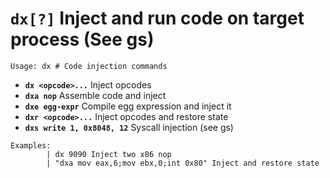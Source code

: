 <!-- TITLE: dx -->

#  **`dx[?]`** Inject and run code on target process (See gs)


```text
Usage: dx # Code injection commands
```


- **`dx <opcode>...`** Inject opcodes
- **`dxa nop`** Assemble code and inject
- **`dxe egg-expr`** Compile egg expression and inject it
- **`dxr <opcode>...`** Inject opcodes and restore state
- **`dxs write 1, 0x8048, 12`** Syscall injection (see gs)

    
```text
Examples: 
		| dx 9090 Inject two x86 nop
		| "dxa mov eax,6;mov ebx,0;int 0x80" Inject and restore state
```
